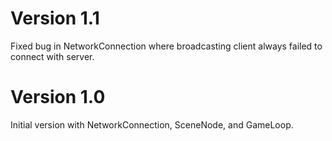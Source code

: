 
# Version 1.1

Fixed bug in NetworkConnection where broadcasting client always failed to
connect with server.

# Version 1.0

Initial version with NetworkConnection, SceneNode, and GameLoop.
